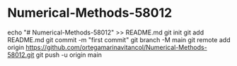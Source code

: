 # Numerical-Methods-58012
echo "# Numerical-Methods-58012" >> README.md
git init
git add README.md
git commit -m "first commit"
git branch -M main
git remote add origin https://github.com/ortegamarinavitancol/Numerical-Methods-58012.git
git push -u origin main

